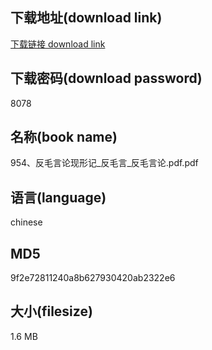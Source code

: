 ## 下载地址(download link)
[下载链接 download link](https://voluble-croquembouche-d321dc.netlify.app/?s=954%E3%80%81%E5%8F%8D%E6%AF%9B%E8%A8%80%E8%AE%BA%E7%8E%B0%E5%BD%A2%E8%AE%B0_%E5%8F%8D%E6%AF%9B%E8%A8%80_%E5%8F%8D%E6%AF%9B%E8%A8%80%E8%AE%BA.pdf)

## 下载密码(download password)
8078

## 名称(book name)
954、反毛言论现形记_反毛言_反毛言论.pdf.pdf

## 语言(language)
chinese

## MD5
9f2e72811240a8b627930420ab2322e6

## 大小(filesize)
1.6 MB
